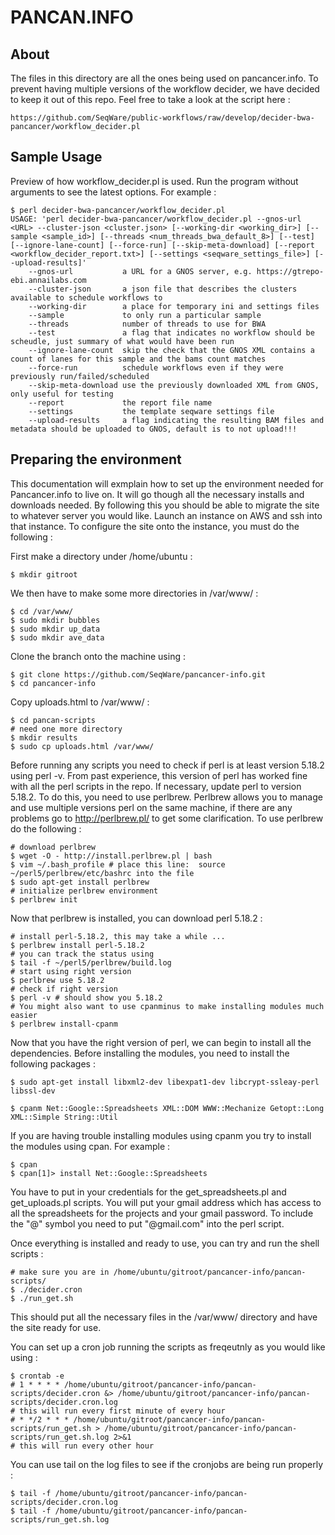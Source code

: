 # PANCAN.INFO

## About
The files in this directory are all the ones being used on pancancer.info. To prevent having multiple versions of the workflow decider, we have decided to keep it out of this repo. Feel free to take a look at the script here :
    
    https://github.com/SeqWare/public-workflows/raw/develop/decider-bwa-pancancer/workflow_decider.pl


## Sample Usage
Preview of how workflow_decider.pl is used.
Run the program without arguments to see the latest options. For example :

    $ perl decider-bwa-pancancer/workflow_decider.pl
    USAGE: 'perl decider-bwa-pancancer/workflow_decider.pl --gnos-url <URL> --cluster-json <cluster.json> [--working-dir <working_dir>] [--sample <sample_id>] [--threads <num_threads_bwa_default_8>] [--test] [--ignore-lane-count] [--force-run] [--skip-meta-download] [--report <workflow_decider_report.txt>] [--settings <seqware_settings_file>] [--upload-results]'
    	--gnos-url           a URL for a GNOS server, e.g. https://gtrepo-ebi.annailabs.com
    	--cluster-json       a json file that describes the clusters available to schedule workflows to
    	--working-dir        a place for temporary ini and settings files
    	--sample             to only run a particular sample
    	--threads            number of threads to use for BWA
    	--test               a flag that indicates no workflow should be scheudle, just summary of what would have been run
    	--ignore-lane-count  skip the check that the GNOS XML contains a count of lanes for this sample and the bams count matches
    	--force-run          schedule workflows even if they were previously run/failed/scheduled
    	--skip-meta-download use the previously downloaded XML from GNOS, only useful for testing
    	--report             the report file name
    	--settings           the template seqware settings file
    	--upload-results     a flag indicating the resulting BAM files and metadata should be uploaded to GNOS, default is to not upload!!!

## Preparing the environment
This documentation will exmplain how to set up the environment needed for Pancancer.info to live on. It will go though all the necessary installs and downloads needed. By following this you should be able to migrate the site to whatever server you would like. Launch an instance on AWS and ssh into that instance. To configure the site onto the instance, you must do the following :

First make a directory under /home/ubuntu :
 
    $ mkdir gitroot

We then have to make some more directories in /var/www/ :

    $ cd /var/www/
    $ sudo mkdir bubbles
    $ sudo mkdir up_data
    $ sudo mkdir ave_data

Clone the branch onto the machine using :

    $ git clone https://github.com/SeqWare/pancancer-info.git
    $ cd pancancer-info

Copy uploads.html to /var/www/ :

    $ cd pancan-scripts
    # need one more directory
    $ mkdir results
    $ sudo cp uploads.html /var/www/

Before running any scripts you need to check if perl is at least version 5.18.2 using perl -v. From past experience, this version of perl has worked fine with all the perl scripts in the repo. If necessary, update perl to version 5.18.2. To do this, you need to use perlbrew. Perlbrew allows you to manage and use multiple versions perl on the same machine, if there are any problems go to http://perlbrew.pl/ to get some clarification. To use perlbrew do the following :

    # download perlbrew
    $ wget -O - http://install.perlbrew.pl | bash
    $ vim ~/.bash_profile # place this line:  source ~/perl5/perlbrew/etc/bashrc into the file
    $ sudo apt-get install perlbrew
    # initialize perlbrew environment
    $ perlbrew init

Now that perlbrew is installed, you can download perl 5.18.2 :

    # install perl-5.18.2, this may take a while ...
    $ perlbrew install perl-5.18.2
    # you can track the status using
    $ tail -f ~/perl5/perlbrew/build.log
    # start using right version 
    $ perlbrew use 5.18.2
    # check if right version 
    $ perl -v # should show you 5.18.2
    # You might also want to use cpanminus to make installing modules much easier
    $ perlbrew install-cpanm

Now that you have the right version of perl, we can begin to install all the dependencies. Before installing the modules, you need to install the following packages :

    $ sudo apt-get install libxml2-dev libexpat1-dev libcrypt-ssleay-perl libssl-dev
    
    $ cpanm Net::Google::Spreadsheets XML::DOM WWW::Mechanize Getopt::Long XML::Simple String::Util

If you are having trouble installing modules using cpanm you try to install the modules using cpan. For example :
    
    $ cpan
    $ cpan[1]> install Net::Google::Spreadsheets

You have to put in your credentials for the get_spreadsheets.pl and get_uploads.pl scripts. You will put your gmail address which has access to all the spreadsheets for the projects and your gmail password. To include the "@" symbol you need to put "\@gmail.com" into the perl script. 

Once everything is installed and ready to use, you can try and run the shell scripts :

    # make sure you are in /home/ubuntu/gitroot/pancancer-info/pancan-scripts/
    $ ./decider.cron
    $ ./run_get.sh

This should put all the necessary files in the /var/www/ directory and have the site ready for use.

You can set up a cron job running the scripts as freqeutnly as you would like using :

    $ crontab -e
    # 1 * * * * /home/ubuntu/gitroot/pancancer-info/pancan-scripts/decider.cron &> /home/ubuntu/gitroot/pancancer-info/pancan-scripts/decider.cron.log
    # this will run every first minute of every hour
    # * */2 * * * /home/ubuntu/gitroot/pancancer-info/pancan-scripts/run_get.sh > /home/ubuntu/gitroot/pancancer-info/pancan-scripts/run_get.sh.log 2>&1
    # this will run every other hour
    
You can use tail on the log files to see if the cronjobs are being run properly :

    $ tail -f /home/ubuntu/gitroot/pancancer-info/pancan-scripts/decider.cron.log
    $ tail -f /home/ubuntu/gitroot/pancancer-info/pancan-scripts/run_get.sh.log
